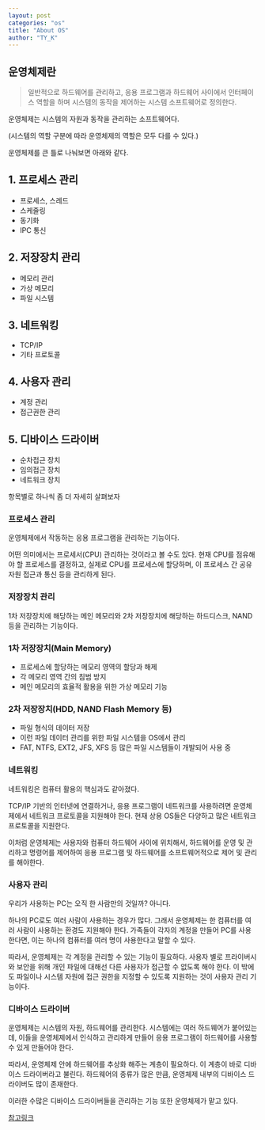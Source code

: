 ```yaml
---
layout: post
categories: "os"
title: "About OS"
author: "TY_K"
---
```


## 운영체제란

> 일반적으로 하드웨어를 관리하고, 응용 프로그램과 하드웨어 사이에서 인터페이스 역할을 하며 시스템의 동작을 제어하는 시스템 소프트웨어로 정의한다.

운영체제는 시스템의 자원과 동작을 관리하는 소프트웨어다.

(시스템의 역할 구분에 따라 운영체제의 역할은 모두 다를 수 있다.)

운영체제를 큰 틀로 나눠보면 아래와 같다.

## 1. 프로세스 관리

- 프로세스, 스레드
- 스케줄링
- 동기화
- IPC 통신

## 2. 저장장치 관리

- 메모리 관리
- 가상 메모리
- 파일 시스템

## 3. 네트워킹

- TCP/IP
- 기타 프로토콜

## 4. 사용자 관리

- 계정 관리
- 접근권한 관리

## 5. 디바이스 드라이버

- 순차접근 장치
- 임의접근 장치
- 네트워크 장치

항목별로 하나씩 좀 더 자세히 살펴보자

### 프로세스 관리

운영체제에서 작동하는 응용 프로그램을 관리하는 기능이다.

어떤 의미에서는 프로세서(CPU) 관리하는 것이라고 볼 수도 있다. 현재 CPU를 점유해야 할 프로세스를 결정하고, 실제로 CPU를 프로세스에 할당하며, 이 프로세스 간 공유 자원 접근과 통신 등을 관리하게 된다.

### 저장장치 관리

1차 저장장치에 해당하는 메인 메모리와 2차 저장장치에 해당하는 하드디스크, NAND 등을 관리하는 기능이다.

### 1차 저장장치(Main Memory)

* 프로세스에 할당하는 메모리 영역의 할당과 해제
* 각 메모리 영역 간의 침범 방지
* 메인 메모리의 효율적 활용을 위한 가상 메모리 기능

### 2차 저장장치(HDD, NAND Flash Memory 등)

* 파일 형식의 데이터 저장
* 이런 파일 데이터 관리를 위한 파일 시스템을 OS에서 관리
* FAT, NTFS, EXT2, JFS, XFS 등 많은 파일 시스템들이 개발되어 사용 중

### 네트워킹

네트워킹은 컴퓨터 활용의 핵심과도 같아졌다.

TCP/IP 기반의 인터넷에 연결하거나, 응용 프로그램이 네트워크를 사용하려면 운영체제에서 네트워크 프로토콜을 지원해야 한다. 현재 상용 OS들은 다양하고 많은 네트워크 프로토콜을 지원한다.

이처럼 운영체제는 사용자와 컴퓨터 하드웨어 사이에 위치해서, 하드웨어를 운영 및 관리하고 명령어를 제어하여 응용 프로그램 및 하드웨어를 소프트웨어적으로 제어 및 관리를 해야한다.

### 사용자 관리

우리가 사용하는 PC는 오직 한 사람만의 것일까? 아니다.

하나의 PC로도 여러 사람이 사용하는 경우가 많다. 그래서 운영체제는 한 컴퓨터를 여러 사람이 사용하는 환경도 지원해야 한다. 가족들이 각자의 계정을 만들어 PC를 사용한다면, 이는 하나의 컴퓨터를 여러 명이 사용한다고 말할 수 있다.

따라서, 운영체제는 각 계정을 관리할 수 있는 기능이 필요하다. 사용자 별로 프라이버시와 보안을 위해 개인 파일에 대해선 다른 사용자가 접근할 수 없도록 해야 한다. 이 밖에도 파일이나 시스템 자원에 접근 권한을 지정할 수 있도록 지원하는 것이 사용자 관리 기능이다.

### 디바이스 드라이버

운영체제는 시스템의 자원, 하드웨어를 관리한다. 시스템에는 여러 하드웨어가 붙어있는데, 이들을 운영체제에서 인식하고 관리하게 만들어 응용 프로그램이 하드웨어를 사용할 수 있게 만들어야 한다.

따라서, 운영체제 안에 하드웨어를 추상화 해주는 계층이 필요하다. 이 계층이 바로 디바이스 드라이버라고 불린다. 하드웨어의 종류가 많은 만큼, 운영체제 내부의 디바이스 드라이버도 많이 존재한다.

이러한 수많은 디바이스 드라이버들을 관리하는 기능 또한 운영체제가 맡고 있다.

[참고링크][OS]

[OS]: https://github.com/gyoogle/tech-interview-for-developer/blob/master/Computer%20Science/Operating%20System/Operation%20System.md#%EC%9A%B4%EC%98%81%EC%B2%B4%EC%A0%9C%EB%9E%80 "OS"